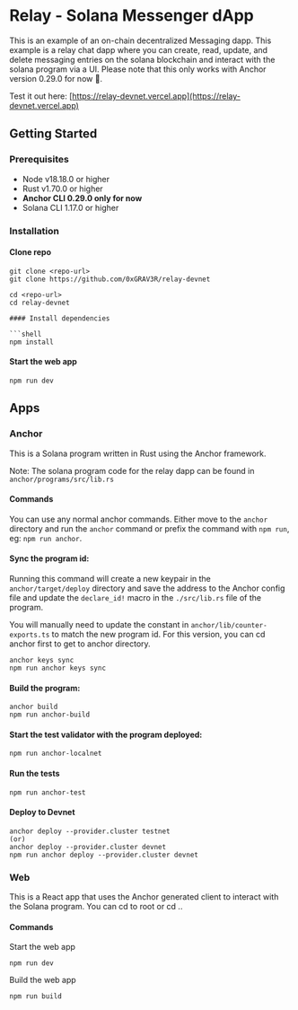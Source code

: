 # Relay - Solana Messenger dApp 
This is an example of an on-chain decentralized Messaging dapp. This example is a relay chat dapp where you can create, read, update, and delete messaging entries on the solana blockchain and interact with the solana program via a UI. Please note that this only works with Anchor version 0.29.0 for now 🥺.

Test it out here: [https://relay-devnet.vercel.app](https://relay-devnet.vercel.app)

## Getting Started

### Prerequisites

- Node v18.18.0 or higher
- Rust v1.70.0 or higher
- **Anchor CLI 0.29.0 only for now** 
- Solana CLI 1.17.0 or higher

### Installation

#### Clone repo

```shell
git clone <repo-url>
git clone https://github.com/0xGRAV3R/relay-devnet

cd <repo-url>
cd relay-devnet

#### Install dependencies

```shell
npm install
```

#### Start the web app

```
npm run dev
```

## Apps

### Anchor

This is a Solana program written in Rust using the Anchor framework.

Note: The solana program code for the relay dapp can be found in `anchor/programs/src/lib.rs`

#### Commands

You can use any normal anchor commands. Either move to the `anchor` directory and run the `anchor` command or prefix the command with `npm run`, eg: `npm run anchor`.

#### Sync the program id:

Running this command will create a new keypair in the `anchor/target/deploy` directory and save the address to the Anchor config file and update the `declare_id!` macro in the `./src/lib.rs` file of the program.

You will manually need to update the constant in `anchor/lib/counter-exports.ts` to match the new program id. For this version, you can cd anchor first to get to anchor directory.

```shell
anchor keys sync 
npm run anchor keys sync
```

#### Build the program:

```shell
anchor build
npm run anchor-build
```

#### Start the test validator with the program deployed:

```shell
npm run anchor-localnet
```

#### Run the tests

```shell
npm run anchor-test
```

#### Deploy to Devnet

```shell
anchor deploy --provider.cluster testnet
(or)
anchor deploy --provider.cluster devnet
npm run anchor deploy --provider.cluster devnet
```

### Web

This is a React app that uses the Anchor generated client to interact with the Solana program. You can cd to root or cd ..

#### Commands

Start the web app

```shell
npm run dev
```

Build the web app

```shell
npm run build
```
